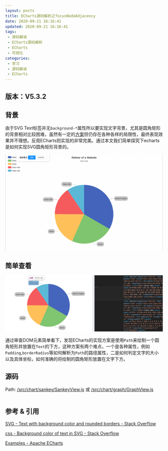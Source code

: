 ```yaml
---
layout: posts
title: ECharts源码解析之focusNodeAdjacency
date: 2020-09-21 16:16:41
updated: 2020-09-21 16:16:41
tags: 
 - 源码解读
 - ECharts源码解析
 - ECharts
 - 可视化
categories: 
 - 学习
 - 源码解读
 - ECharts
---
```


##  版本：V5.3.2

##  背景

由于SVG Text标签并无`background-*`属性所以要实现文字背景，尤其是圆角矩形的背景相对比较困难，虽然有一定的[方案](https://stackoverflow.com/questions/56172331/svg-text-with-background-color-and-rounded-borders)但仍存在各种各样的局限性，最终表现效果并不理想。反观ECharts则实现的非常完美。通过本文我们简单探究下echarts是如何实现SVG圆角矩形背景的。

![image-20220526100211246](./echarts-svg-background.png)

<!-- more -->

## 简单查看

![image-20220526100734493](./echarts-svg-background-1.png)

通过审查DOM元素简单看下，发现ECharts的实现方案是使用`Path`来绘制一个圆角矩形并放置在`Text`的下方，这种方案有两个难点，一个是各种属性，例如`Padding`,`borderRadius`等如何解析为`Path`的路径属性，二是如何判定文字的大小以及具体坐标，如何准确的将绘制的圆角矩形放置在文字下方。

##  源码

Path:  [/src/chart/sankey/SankeyView.js](https://github.com/apache/incubator-echarts/blob/5e67f6897b4833df1a0be5c7e6ac61b2ecc9a87d/src/chart/sankey/SankeyView.js) 或 [/src/chart/graph/GraphView.js](https://github.com/apache/incubator-echarts/blob/65a68e33446e4c5822054e28ded9091bd0c3bbff/src/chart/graph/GraphView.js)

```javascript

```


##  参考 & 引用

[SVG - Text with background color and rounded borders - Stack Overflow](https://stackoverflow.com/questions/56172331/svg-text-with-background-color-and-rounded-borders)

[css - Background color of text in SVG - Stack Overflow](https://stackoverflow.com/questions/15500894/background-color-of-text-in-svg)

[Examples - Apache ECharts](https://echarts.apache.org/examples/zh/editor.html?c=pie-simple)

